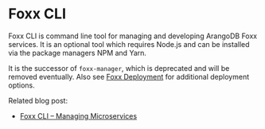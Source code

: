 <!-- don't edit here, it's from https://@github.com/arangodb/foxx-cli.git / docs/Manual/ -->
# Foxx CLI

Foxx CLI is command line tool for managing and developing ArangoDB
Foxx services. It is an optional tool which requires Node.js and
can be installed via the package managers NPM and Yarn.

It is the successor of `foxx-manager`, which is deprecated and will be
removed eventually. Also see [Foxx Deployment](../../Foxx/Deployment.md)
for additional deployment options.

Related blog post:

- [Foxx CLI – Managing Microservices](https://www.arangodb.com/2018/04/foxx-cli-managing-microservices)
